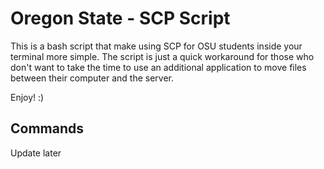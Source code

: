 # Oregon State - SCP Script

This is a bash script that make using SCP for OSU students inside your terminal more simple. The script is just a quick workaround for those who don't want to take the time to use an additional application to move files between their computer and the server.

Enjoy! :)

## Commands

Update later